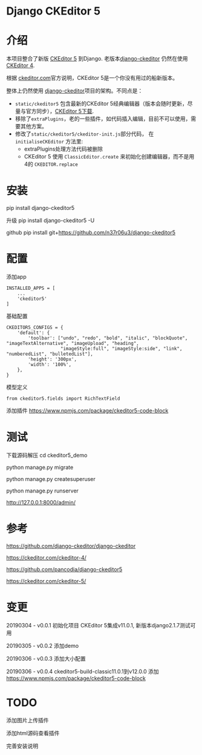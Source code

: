 Django CKEditor 5
===

# 介绍 #
本项目整合了新版 [CKEditor 5](https://ckeditor.com/ckeditor-5/) 到Django. 老版本[django-ckeditor](https://github.com/django-ckeditor/django-ckeditor) 仍然在使用[CKEditor 4](https://ckeditor.com/ckeditor-4/). 

根据 [ckeditor.com](https://ckeditor.com/docs/ckeditor5/latest/builds/guides/migrate.html)官方说明，CKEditor 5是一个你没有用过的船新版本。

整体上仍然使用 [django-ckeditor](https://github.com/django-ckeditor/django-ckeditor/tree/master/ckeditor)项目的架构。不同点是：

- `static/ckeditor5` 包含最新的CKEditor 5经典编辑器（版本会随时更新，尽量与官方同步），[CKEditor 5下载](https://ckeditor.com/ckeditor-5/download/).
- 移除了`extraPlugins`，老的一些插件，如代码插入编辑，目前不可以使用，需要其他方案。
- 修改了`static/ckeditor5/ckeditor-init.js`部分代码， 在 `initialiseCKEditor` 方法里:
    + extraPlugins处理方法代码被删除
    + CKEditor 5 使用 `ClassicEditor.create` 来初始化创建编辑器，而不是用4的 `CKEDITOR.replace`

# 安装 #
pip install django-ckeditor5

升级
pip install django-ckeditor5 -U 

github
pip install git+https://github.com/n37r06u3/django-ckeditor5

# 配置 #
添加app
```
INSTALLED_APPS = [
    ...
    'ckeditor5'
]
```
基础配置
```
CKEDITOR5_CONFIGS = {
    'default': {
        'toolbar': ["undo", "redo", "bold", "italic", "blockQuote", "imageTextAlternative", "imageUpload", "heading",
                    "imageStyle:full", "imageStyle:side", "link", "numberedList", "bulletedList"],
        'height': '300px',
        'width': '100%',
    },
}
```
模型定义
```
from ckeditor5.fields import RichTextField
```


添加插件
https://www.npmjs.com/package/ckeditor5-code-block



# 测试 #
下载源码解压
cd ckeditor5_demo

python manage.py migrate

python manage.py createsuperuser

python manage.py runserver

http://127.0.0.1:8000/admin/

# 参考 #
https://github.com/django-ckeditor/django-ckeditor

https://ckeditor.com/ckeditor-4/

https://github.com/pancodia/django-ckeditor5

https://ckeditor.com/ckeditor-5/

# 变更 #

20190304 - v0.0.1 初始化项目 CKEditor 5集成v11.0.1, 新版本django2.1.7测试可用

20190305 - v0.0.2 添加demo

20190306 - v0.0.3 添加大小配置

20190306 - v0.0.4 ckeditor5-build-classic11.0.1到v12.0.0 添加 https://www.npmjs.com/package/ckeditor5-code-block

# TODO #
添加图片上传插件

添加html源码查看插件

完善安装说明
